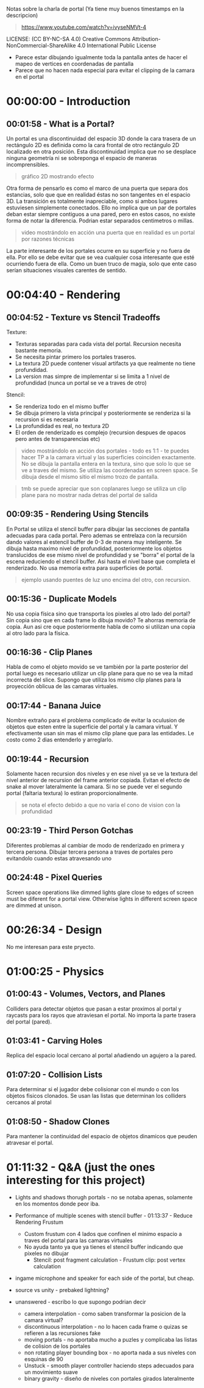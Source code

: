 Notas sobre la charla de portal (Ya tiene muy buenos timestamps en la descripcion)
> https://www.youtube.com/watch?v=ivyseNMVt-4

LICENSE: (CC BY-NC-SA 4.0) Creative Commons Attribution-NonCommercial-ShareAlike 4.0 International Public License

* Parece estar dibujando igualmente toda la pantalla antes de hacer el mapeo de vertices en coordenadas de pantalla
* Parece que no hacen nada especial para evitar el clipping de la camara en el portal


# 00:00:00 - Introduction
## 00:01:58 - What is a Portal?

Un portal es una discontinuidad del espacio 3D donde la cara trasera de un rectángulo 2D es definida como la cara frontal de otro rectángulo 2D localizado en otra posición. Esta discontinuidad implica que no se desplace ninguna geometría ni se sobreponga el espacio de maneras incomprensibles.

> gráfico 2D mostrando efecto

Otra forma de pensarlo es como el marco de una puerta que separa dos estancias, solo que que en realidad éstas no son tangentes en el espacio 3D. La transición es totalmente inapreciable, como si ambos lugares estuviesen simplemente conectados. Ello no implica que un par de portales deban estar siempre contiguos a una pared, pero en estos casos, no existe forma de notar la diferencia. Podrian estar separados centimetros o millas.

> video mostrándolo en acción una puerta que en realidad es un portal por razones técnicas

La parte interesante de los portales ocurre en su superficie y no fuera de ella. Por ello se debe evitar que se vea cualquier cosa interesante que esté ocurriendo fuera de ella. Como un buen truco de magia, solo que ente caso serían situaciones visuales carentes de sentido.


# 00:04:40 - Rendering
## 00:04:52 - Texture vs Stencil Tradeoffs

Texture:
* Texturas separadas para cada vista del portal. Recursion necesita bastante memoria.
* Se necesita pintar primero los portales traseros.
* La textura 2D puede contener visual artifacts ya que realmente no tiene profundidad.
* La version mas simpre de implementar si se limita a 1 nivel de profundidad (nunca un portal se ve a traves de otro)

Stencil:
* Se renderiza todo en el mismo buffer
* Se dibuja primero la vista principal y posteriormente se renderiza si la recursion si es necesaria
* La profundidad es real, no textura 2D
* El orden de renderizado es complejo (recursion despues de opacos pero antes de transparencias etc)

> video mostrándolo en acción dos portales - todo es 1:1 - te puedes hacer TP a la camara virtual y las superficies coinciden exactamente. No se dibuja la pantalla entera en la textura, sino que solo lo que se ve a traves del mismo. Se utiliza las coordenadas en screen space. Se dibuja desde el mismo sitio el mismo trozo de pantalla.

> tmb se puede apreciar que son coplanares luego se utiliza un clip plane para no mostrar nada detras del portal de salida

## 00:09:35 - Rendering Using Stencils

En Portal se utiliza el stencil buffer para dibujar las secciones de pantalla adecuadas para cada portal. Pero ademas se entrelaza con la recursión dando valores al estencil buffer de 0-3 de manera muy inteligente. Se dibuja hasta maximo nivel de profundidad, posteriormente los objetos translucidos de ese mismo nivel de profundidad y se "borra" el portal de la escena reduciendo el stencil buffer. Asi hasta el nivel base que completa el renderizado. No usa memoria extra para superficies de portal.

> ejemplo usando puentes de luz uno encima del otro, con recursion.

## 00:15:36 - Duplicate Models

No usa copia física sino que transporta los pixeles al otro lado del portal? Sin copia sino que en cada frame lo dibuja movido? Te ahorras memoria de copia. Aun asi cre oque posteriormente habla de como si utilizan una copia al otro lado para la física.

## 00:16:36 - Clip Planes

Habla de como el objeto movido se ve también por la parte posterior del portal luego es necesario utilizar un clip plane para que no se vea la mitad incorrecta del slice. Supongo que utiliza los mismo clip planes para la proyección oblicua de las camaras virtuales.

## 00:17:44 - Banana Juice

Nombre extraño para el problema complicado de evitar la oculusion de objetos que esten entre la superficie del portal y la camara virtual. Y efectivamente usan sin mas el mismo clip plane que para las entidades. Le costo como 2 dias entenderlo y arreglarlo.

## 00:19:44 - Recursion

Solamente hacen recursion dos niveles y en ese nivel ya se ve la textura del nivel anterior de recursion del frame anterior copiada. Evitan el efecto de snake al mover lateralmente la camara. Si no se puede ver el segundo portal (faltaria textura) lo estiran proporcionalmente.

> se nota el efecto debido a que no varia el cono de vision con la profundidad

## 00:23:19 - Third Person Gotchas

Diferentes problemas al cambiar de modo de renderizado en primera y tercera persona. Dibujar tercera persona a traves de portales pero evitandolo cuando estas atravesando uno

## 00:24:48 - Pixel Queries

Screen space operations like dimmed lights glare close to edges of screen must be diferent for a portal view. Otherwise lights in different screen space are dimmed at unison.


# 00:26:34 - Design
No me interesan para este pryecto.


# 01:00:25 - Physics
## 01:00:43 - Volumes, Vectors, and Planes

Colliders para detectar objetos que pasan a estar proximos al portal y raycasts para los rayos que atraviesan el portal. No importa la parte trasera del portal (pared).

## 01:03:41 - Carving Holes

Replica del espacio local cercano al portal añadiendo un agujero a la pared.

## 01:07:20 - Collision Lists

Para determinar si el jugador debe colisionar con el mundo o con los objetos fisicos clonados. Se usan las listas que determinan los colliders cercanos al protal

## 01:08:50 - Shadow Clones

Para mantener la continuidad del espacio de objetos dinamicos que peuden atravesar el portal.


# 01:11:32 - Q&A (just the ones interesting for this project)

* Lights and shadows thorugh portals - no se notaba apenas, solamente en los momentos donde peor iba.
* Performance of multiple scenes with stencil buffer - 01:13:37 - Reduce Rendering Frustum
	* Custom frustum con 4 lados que confinen el minimo espacio a traves del portal para las camaras virtuales
	* No ayuda tanto ya que ya tienes el stencil buffer indicando que pixeles no dibujar
		* Stencil: post fragment calculation - Frustum clip: post vertex calculation

* ingame microphone and speaker for each side of the portal, but cheap.
* source vs unity - prebaked lightning?

* unanswered - escribo lo que supongo podrian decir
	* camera interpolation - como saben transformar la posicion de la camara virtual?
	* discontinuous interpolation - no lo hacen cada frame o quizas se refieren a las recursiones fake
	* moving portals - no aportaba mucho a puzles y complicaba las listas de colision de los portales
	* non rotating player bounding box - no aporta nada a sus niveles con esquinas de 90
	* Unstuck - smooth player controller haciendo steps adecuados para un movimiento suave
	* binary gravity - diseño de niveles con portales girados lateralmente

